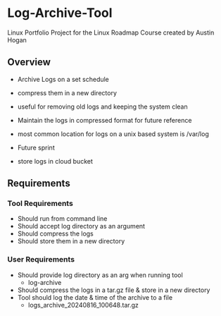 # Log-Archive-Tool
Linux Portfolio Project for the Linux Roadmap Course created by Austin Hogan 

## Overview
- Archive Logs on a set schedule
- compress them in a new directory
- useful for removing old logs and keeping the system clean
- Maintain the logs in compressed format for future reference
- most common location for logs on a unix based system is /var/log

- Future sprint
- store logs in cloud bucket

## Requirements

### Tool Requirements
- Should run from command line
- Should accept log directory as an argument
- Should compress the logs
- Should store them in a new directory

### User Requirements
- Should provide log directory as an arg when running tool
    - log-archive <log-directory>
- Should compress the logs in a tar.gz file & store in a new directory
- Tool should log the date & time of the archive to a file
    - logs_archive_20240816_100648.tar.gz